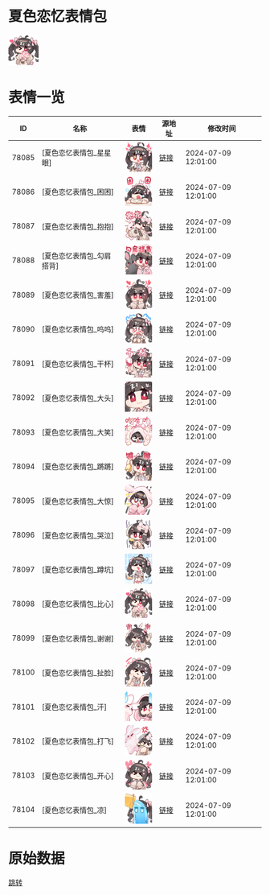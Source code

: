 # 夏色恋忆表情包

<img src="./cover.png" height="60" alt="cover" />

# 表情一览

|ID|名称|表情|源地址|修改时间|
|----|----|----|----|----|
|78085|[夏色恋忆表情包_星星眼]|<img src="./pic/078085_%5B夏色恋忆表情包_星星眼%5D.png" height="60" alt="星星眼"/>|[链接](https://i0.hdslb.com/bfs/garb/935362fcde78a1f9874cbe72a5b6ac916700b0a9.png)|2024-07-09 12:01:00|
|78086|[夏色恋忆表情包_困困]|<img src="./pic/078086_%5B夏色恋忆表情包_困困%5D.png" height="60" alt="困困"/>|[链接](https://i0.hdslb.com/bfs/garb/82eb3361bca7605e88dcb5bc9ef7e75356f1eba8.png)|2024-07-09 12:01:00|
|78087|[夏色恋忆表情包_抱抱]|<img src="./pic/078087_%5B夏色恋忆表情包_抱抱%5D.png" height="60" alt="抱抱"/>|[链接](https://i0.hdslb.com/bfs/garb/c89d869fc88fe327447b6c66c7a721bb33313687.png)|2024-07-09 12:01:00|
|78088|[夏色恋忆表情包_勾肩搭背]|<img src="./pic/078088_%5B夏色恋忆表情包_勾肩搭背%5D.png" height="60" alt="勾肩搭背"/>|[链接](https://i0.hdslb.com/bfs/garb/979855fb700c1c1366b3d9b671e63fcebdadfa92.png)|2024-07-09 12:01:00|
|78089|[夏色恋忆表情包_害羞]|<img src="./pic/078089_%5B夏色恋忆表情包_害羞%5D.png" height="60" alt="害羞"/>|[链接](https://i0.hdslb.com/bfs/garb/cd6b523c4456391fa8915531c42cc424042e4361.png)|2024-07-09 12:01:00|
|78090|[夏色恋忆表情包_呜呜]|<img src="./pic/078090_%5B夏色恋忆表情包_呜呜%5D.png" height="60" alt="呜呜"/>|[链接](https://i0.hdslb.com/bfs/garb/d3ef20f6ea6953c5cbe4a06a6bac68e4ca58bd0a.png)|2024-07-09 12:01:00|
|78091|[夏色恋忆表情包_干杯]|<img src="./pic/078091_%5B夏色恋忆表情包_干杯%5D.png" height="60" alt="干杯"/>|[链接](https://i0.hdslb.com/bfs/garb/bb9d19dcd3b4a951b3d5d652ba2b976ee45d93ab.png)|2024-07-09 12:01:00|
|78092|[夏色恋忆表情包_大头]|<img src="./pic/078092_%5B夏色恋忆表情包_大头%5D.png" height="60" alt="大头"/>|[链接](https://i0.hdslb.com/bfs/garb/aa12a8a6b85b5da4ccf04d6db9a5706d9c4d63f3.png)|2024-07-09 12:01:00|
|78093|[夏色恋忆表情包_大笑]|<img src="./pic/078093_%5B夏色恋忆表情包_大笑%5D.png" height="60" alt="大笑"/>|[链接](https://i0.hdslb.com/bfs/garb/0fc3dbf0abfd40d1264f99abf399eb5e640333a6.png)|2024-07-09 12:01:00|
|78094|[夏色恋忆表情包_蹡蹡]|<img src="./pic/078094_%5B夏色恋忆表情包_蹡蹡%5D.png" height="60" alt="蹡蹡"/>|[链接](https://i0.hdslb.com/bfs/garb/18638004b306f4be36a643f218874faec2905492.png)|2024-07-09 12:01:00|
|78095|[夏色恋忆表情包_大惊]|<img src="./pic/078095_%5B夏色恋忆表情包_大惊%5D.png" height="60" alt="大惊"/>|[链接](https://i0.hdslb.com/bfs/garb/3decbbd36d920b10ae66ca0fa9c5bea19661a168.png)|2024-07-09 12:01:00|
|78096|[夏色恋忆表情包_哭泣]|<img src="./pic/078096_%5B夏色恋忆表情包_哭泣%5D.png" height="60" alt="哭泣"/>|[链接](https://i0.hdslb.com/bfs/garb/06581cc9961fade8428c7758a14c6699b1e3ba9e.png)|2024-07-09 12:01:00|
|78097|[夏色恋忆表情包_蹲坑]|<img src="./pic/078097_%5B夏色恋忆表情包_蹲坑%5D.png" height="60" alt="蹲坑"/>|[链接](https://i0.hdslb.com/bfs/garb/55485e80619ed83dc1a62beb9c8f070123e23fd2.png)|2024-07-09 12:01:00|
|78098|[夏色恋忆表情包_比心]|<img src="./pic/078098_%5B夏色恋忆表情包_比心%5D.png" height="60" alt="比心"/>|[链接](https://i0.hdslb.com/bfs/garb/f7df33cdfc6277bb21d04edc4582652960b1d089.png)|2024-07-09 12:01:00|
|78099|[夏色恋忆表情包_谢谢]|<img src="./pic/078099_%5B夏色恋忆表情包_谢谢%5D.png" height="60" alt="谢谢"/>|[链接](https://i0.hdslb.com/bfs/garb/a251a727cf6bafd277b4485ac4e0feee4cf66028.png)|2024-07-09 12:01:00|
|78100|[夏色恋忆表情包_扯脸]|<img src="./pic/078100_%5B夏色恋忆表情包_扯脸%5D.png" height="60" alt="扯脸"/>|[链接](https://i0.hdslb.com/bfs/garb/a3bcf71670bd32ae513ec98fbd6afed3cfadfacc.png)|2024-07-09 12:01:00|
|78101|[夏色恋忆表情包_汗]|<img src="./pic/078101_%5B夏色恋忆表情包_汗%5D.png" height="60" alt="汗"/>|[链接](https://i0.hdslb.com/bfs/garb/c74a40ff0ae674225158a5b4338f6bbc0d8f558e.png)|2024-07-09 12:01:00|
|78102|[夏色恋忆表情包_打飞]|<img src="./pic/078102_%5B夏色恋忆表情包_打飞%5D.png" height="60" alt="打飞"/>|[链接](https://i0.hdslb.com/bfs/garb/eba12f1689640dcaea8cd4466852a1a70a15dfca.png)|2024-07-09 12:01:00|
|78103|[夏色恋忆表情包_开心]|<img src="./pic/078103_%5B夏色恋忆表情包_开心%5D.png" height="60" alt="开心"/>|[链接](https://i0.hdslb.com/bfs/garb/9f4bbc463770e3d2d98896f1a1b151c582c3f01a.png)|2024-07-09 12:01:00|
|78104|[夏色恋忆表情包_凉]|<img src="./pic/078104_%5B夏色恋忆表情包_凉%5D.png" height="60" alt="凉"/>|[链接](https://i0.hdslb.com/bfs/garb/105af3bcd7ae25fde869305c1198e830c42c1049.png)|2024-07-09 12:01:00|

# 原始数据

[跳转](./raw.json)


